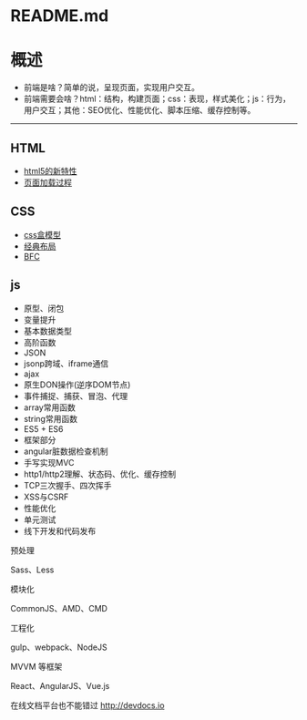 # README.md

# 概述
* 前端是啥？简单的说，呈现页面，实现用户交互。    
* 前端需要会啥？html：结构，构建页面；css：表现，样式美化；js：行为，用户交互；其他：SEO优化、性能优化、脚本压缩、缓存控制等。
***

## HTML
* [html5的新特性](/html/html5.md)	
* [页面加载过程](/html/页面加载过程.md)

## CSS
* [css盒模型](/css/css盒模型.md)
* [经典布局](/css/经典布局.md)
* [BFC](/css/bfc.md)

## js

* 原型、闭包
* 变量提升
* 基本数据类型
* 高阶函数
* JSON
* jsonp跨域、iframe通信
* ajax
* 原生DON操作(逆序DOM节点)
* 事件捕捉、捕获、冒泡、代理
* array常用函数
* string常用函数
* ES5 + ES6
* 框架部分
* angular脏数据检查机制
* 手写实现MVC
* http1/http2理解、状态码、优化、缓存控制
* TCP三次握手、四次挥手
* XSS与CSRF
* 性能优化
* 单元测试
* 线下开发和代码发布


预处理

Sass、Less

模块化

CommonJS、AMD、CMD

工程化

gulp、webpack、NodeJS

MVVM 等框架

React、AngularJS、Vue.js


在线文档平台也不能错过 http://devdocs.io
